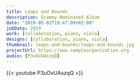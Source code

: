 ```yaml
---
title: Leaps and Bounds
description: Grammy Nominated Album
date: "2019-05-02T19:47:09+02:00"
jobDate: 2019
work: [collaboration, piano, viola]
designs: [collaboration, piano, viola]
thumbnail: leaps-and-bounds/leaps-and-bounds.jpg
projectUrl: https://www.sampleorganization.org
audio: [P3uOvUAszqQ]
---
```


{{< youtube P3uOvUAszqQ >}}
<br>
